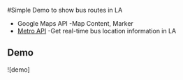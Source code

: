 #Simple Demo to show bus routes in LA
* Google Maps API  -Map Content, Marker
* [Metro API](https://developer.metro.net/introduction/realtime-api-overview/) -Get real-time bus location information in LA
## Demo
![demo] 

